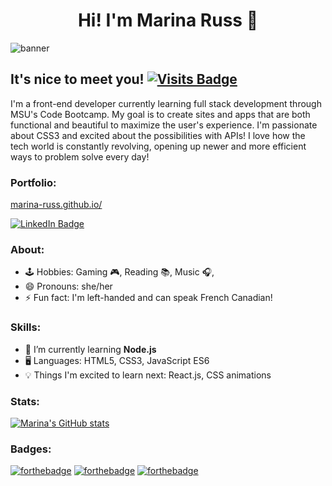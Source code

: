 <h1 align="center"> Hi! I'm Marina Russ 👋</h1>

![banner](http://via.placeholder.com/1000x200.png)

## It's nice to meet you! [![Visits Badge](https://badges.pufler.dev/visits/marina-russ/marina-russ)](https:marina-russ.github.io)

I'm a front-end developer currently learning full stack development through MSU's Code Bootcamp. My goal is to create sites and apps that are both functional and beautiful to maximize the user's experience. I'm passionate about CSS3 and excited about the possibilities with APIs! I love how the tech world is constantly revolving, opening up newer and more efficient ways to problem solve every day!

### Portfolio:
[marina-russ.github.io/](https://marina-russ.github.io/)

[![LinkedIn Badge](https://img.shields.io/badge/LinkedIn-Profile-informational?style=flat&logo=linkedin&logoColor=white&color=0D76A8)](https://www.linkedin.com/in/marinaruss/)

### About:
- 🕹️ Hobbies: Gaming 🎮, Reading 📚, Music 🎧, 
- 😄 Pronouns: she/her
- ⚡ Fun fact: I'm left-handed and can speak French Canadian!

### Skills:
- 🌱 I’m currently learning **Node.js**
- 🖥️ Languages: HTML5, CSS3, JavaScript ES6
- 💡 Things I'm excited to learn next: React.js, CSS animations 


### Stats:
[![Marina's GitHub stats](https://github-readme-stats.vercel.app/api?username=marina-russ&show_icons=true&hide=stars&theme=vue-dark)](https://github.com/anuraghazra/github-readme-stats)

### Badges:
[![forthebadge](https://forthebadge.com/images/badges/uses-badges.svg)](https://forthebadge.com) [![forthebadge](https://forthebadge.com/images/badges/powered-by-black-magic.svg)](https://forthebadge.com) [![forthebadge](https://forthebadge.com/images/badges/approved-by-veridian-dynamics.svg)](https://forthebadge.com)
